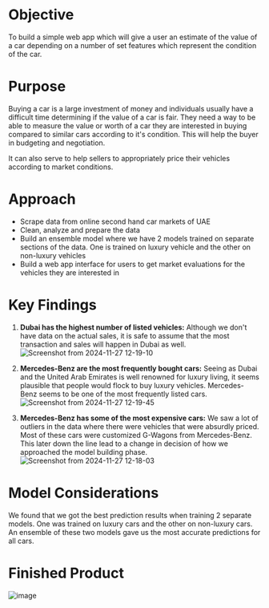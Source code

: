 # Objective
To build a simple web app which will give a user an estimate of the value of a car depending on a number of set features which represent the condition of the car.

# Purpose
Buying a car is a large investment of money and individuals usually have a difficult time determining if the value of a car is fair. They need a way to be able to measure the value or worth of a car they are interested in buying compared to similar cars according to it's condition. This will help the buyer in budgeting and negotiation.

It can also serve to help sellers to appropriately price their vehicles according to market conditions.

# Approach
- Scrape data from online second hand car markets of UAE
- Clean, analyze and prepare the data
- Build an ensemble model where we have 2 models trained on separate sections of the data. One is trained on luxury vehicle and the other on non-luxury vehicles
- Build a web app interface for users to get market evaluations for the vehicles they are interested in

# Key Findings
1. **Dubai has the highest number of listed vehicles:** Although we don't have data on the actual sales, it is safe to assume that the most transaction and sales will happen in Dubai as well.
![Screenshot from 2024-11-27 12-19-10](https://github.com/user-attachments/assets/ad510ccd-a10a-4007-9ecd-046bfd08b5b9)

2. **Mercedes-Benz are the most frequently bought cars:** Seeing as Dubai and the United Arab Emirates is well renowned for luxury living, it seems plausible that people would flock to buy luxury vehicles. Mercedes-Benz seems to be one of the most frequently listed cars.
![Screenshot from 2024-11-27 12-19-45](https://github.com/user-attachments/assets/cf69f441-a330-4288-bb31-37b0d9c736ec)

3. **Mercedes-Benz has some of the most expensive cars:** We saw a lot of outliers in the data where there were vehicles that were absurdly priced. Most of these cars were customized G-Wagons from Mercedes-Benz. This later down the line lead to a change in decision of how we approached the model building phase.
![Screenshot from 2024-11-27 12-18-03](https://github.com/user-attachments/assets/9eb051cc-f250-4e3b-ab79-f1b73515df24)

# Model Considerations
We found that we got the best prediction results when training 2 separate models. One was trained on luxury cars and the other on non-luxury cars. An ensemble of these two models gave us the most accurate predictions for all cars.<br>

# Finished Product
![image](https://github.com/user-attachments/assets/3fbf9c4a-b5b8-49ca-b573-2fb137794cf8)
